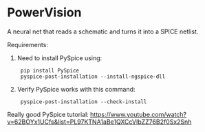 # PowerVision

A neural net that reads a schematic and turns it into a SPICE netlist.

Requirements:

1. Need to install PySpice using:

        pip install PySpice
        pyspice-post-installation --install-ngspice-dll

2. Verify PySpice works with this command:

        pyspice-post-installation --check-install

Really good PySpice tutorial: https://www.youtube.com/watch?v=62BOYx1UCfs&list=PL97KTNA1aBe1QXCcVIbZZ76B2f0Sx2Snh
